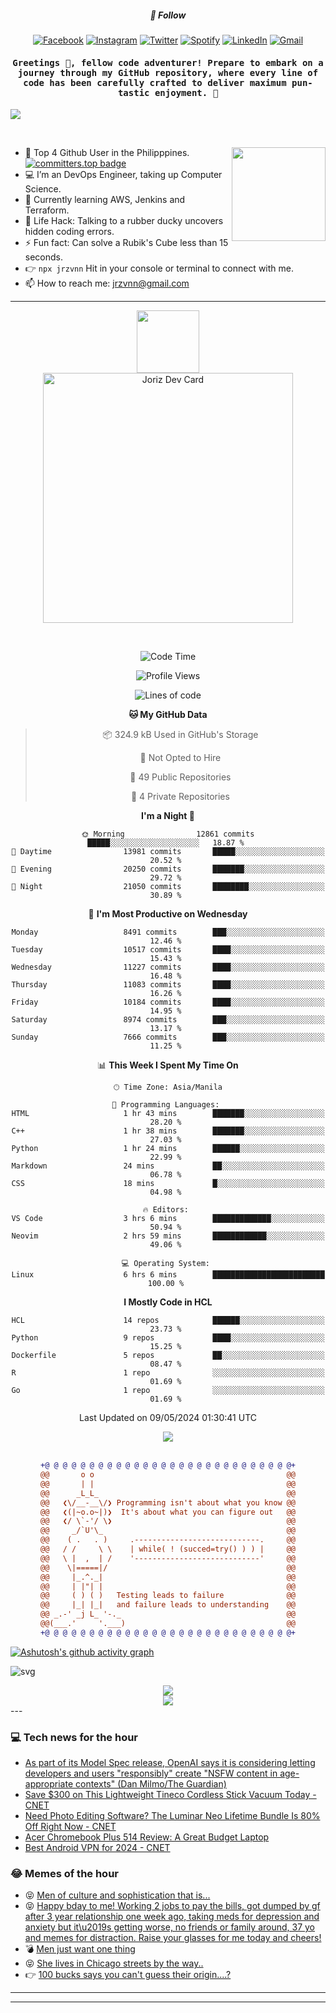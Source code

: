 <h5 align="center">💬 Follow</h5>
<div align="center">

[![Facebook](https://img.shields.io/badge/Facebook-%231877F2.svg?style=for-the-badge&logo=Facebook&logoColor=white)](https://www.facebook.com/Horisyo/)
[![Instagram](https://img.shields.io/badge/Instagram-%23E4405F.svg?style=for-the-badge&logo=Instagram&logoColor=white)](https://www.instagram.com/jrzvnn_/)
[![Twitter](https://img.shields.io/badge/Twitter-%231DA1F2.svg?style=for-the-badge&logo=Twitter&logoColor=white)](https://twitter.com/jrz_studies)
[![Spotify](https://img.shields.io/badge/Spotify-%231ED760.svg?style=for-the-badge&logo=Spotify&logoColor=white)](https://open.spotify.com/user/217td4qrc6mzqjodfalmzjpdi?si=b93099b9078c4ccb)
[![LinkedIn](https://img.shields.io/badge/LinkedIn-%230077B5.svg?style=for-the-badge&logo=LinkedIn&logoColor=white)](https://www.linkedin.com/in/jrz-vnn/)
[![Gmail](https://img.shields.io/badge/Gmail-D14836?style=for-the-badge&logo=gmail&logoColor=white)](mailto:jrzvnn@gmail.com)

</div>
<h4 align="center"><samp>Greetings 👋, fellow code adventurer! Prepare to embark on a journey through my GitHub repository, where every line of code has been carefully crafted to deliver maximum pun-tastic enjoyment. 🚀 </samp></h4>

<!--horizontal divider(gradiant)-->
<img src="https://user-images.githubusercontent.com/73097560/115834477-dbab4500-a447-11eb-908a-139a6edaec5c.gif">

&nbsp; 

<img align='right' src='https://github.com/Rishit-dagli/Rishit-dagli/blob/master/images/octocat-anime.gif' width='150"'>

- 🚀 Top 4 Github User in the Philipppines. [![committers.top badge](https://user-badge.committers.top/philippines/jrzvnn.svg)](https://user-badge.committers.top/philippines/USERNAME)
- 💻 I’m an DevOps Engineer, taking up Computer Science.
- 🤖 Currently learning AWS, Jenkins and Terraform.
- 🎯 Life Hack: Talking to a rubber ducky uncovers hidden coding errors.
- ⚡ Fun fact: Can solve a Rubik's Cube less than 15 seconds.
- 👉 `npx jrzvnn` Hit in your console or terminal to connect with me.
- 📫 How to reach me: jrzvnn@gmail.com

---

<!--🖼️OCTOCAT-->
<p align="center">

<img src="https://media.giphy.com/media/IP7sarl7C5lSFCw9rG/giphy.gif"  width="100px" height="100px">
<br />
<a href="https://app.daily.dev/jorizvillanueva"><img src="https://github.com/jrzvnn/jrzvnn/blob/main/devcard.svg" width="400" alt="Joriz Dev Card"/></a>
</p>

<br />
<div align="center">

<!--START_SECTION:waka-->
![Code Time](http://img.shields.io/badge/Code%20Time-257%20hrs%201%20min-blue)

![Profile Views](http://img.shields.io/badge/Profile%20Views-91-blue)

![Lines of code](https://img.shields.io/badge/From%20Hello%20World%20I%27ve%20Written-1.6%20million%20lines%20of%20code-blue)

**🐱 My GitHub Data** 

> 📦 324.9 kB Used in GitHub's Storage 
 > 
> 🚫 Not Opted to Hire
 > 
> 📜 49 Public Repositories 
 > 
> 🔑 4 Private Repositories 
 > 
**I'm a Night 🦉** 

```text
🌞 Morning                12861 commits       █████░░░░░░░░░░░░░░░░░░░░   18.87 % 
🌆 Daytime                13981 commits       █████░░░░░░░░░░░░░░░░░░░░   20.52 % 
🌃 Evening                20250 commits       ███████░░░░░░░░░░░░░░░░░░   29.72 % 
🌙 Night                  21050 commits       ████████░░░░░░░░░░░░░░░░░   30.89 % 
```
📅 **I'm Most Productive on Wednesday** 

```text
Monday                   8491 commits        ███░░░░░░░░░░░░░░░░░░░░░░   12.46 % 
Tuesday                  10517 commits       ████░░░░░░░░░░░░░░░░░░░░░   15.43 % 
Wednesday                11227 commits       ████░░░░░░░░░░░░░░░░░░░░░   16.48 % 
Thursday                 11083 commits       ████░░░░░░░░░░░░░░░░░░░░░   16.26 % 
Friday                   10184 commits       ████░░░░░░░░░░░░░░░░░░░░░   14.95 % 
Saturday                 8974 commits        ███░░░░░░░░░░░░░░░░░░░░░░   13.17 % 
Sunday                   7666 commits        ███░░░░░░░░░░░░░░░░░░░░░░   11.25 % 
```


📊 **This Week I Spent My Time On** 

```text
🕑︎ Time Zone: Asia/Manila

💬 Programming Languages: 
HTML                     1 hr 43 mins        ███████░░░░░░░░░░░░░░░░░░   28.20 % 
C++                      1 hr 38 mins        ███████░░░░░░░░░░░░░░░░░░   27.03 % 
Python                   1 hr 24 mins        ██████░░░░░░░░░░░░░░░░░░░   22.99 % 
Markdown                 24 mins             ██░░░░░░░░░░░░░░░░░░░░░░░   06.78 % 
CSS                      18 mins             █░░░░░░░░░░░░░░░░░░░░░░░░   04.98 % 

🔥 Editors: 
VS Code                  3 hrs 6 mins        █████████████░░░░░░░░░░░░   50.94 % 
Neovim                   2 hrs 59 mins       ████████████░░░░░░░░░░░░░   49.06 % 

💻 Operating System: 
Linux                    6 hrs 6 mins        █████████████████████████   100.00 % 
```

**I Mostly Code in HCL** 

```text
HCL                      14 repos            ██████░░░░░░░░░░░░░░░░░░░   23.73 % 
Python                   9 repos             ████░░░░░░░░░░░░░░░░░░░░░   15.25 % 
Dockerfile               5 repos             ██░░░░░░░░░░░░░░░░░░░░░░░   08.47 % 
R                        1 repo              ░░░░░░░░░░░░░░░░░░░░░░░░░   01.69 % 
Go                       1 repo              ░░░░░░░░░░░░░░░░░░░░░░░░░   01.69 % 
```




 Last Updated on 09/05/2024 01:30:41 UTC
<!--END_SECTION:waka-->

<img src="https://wakatime.com/share/@jrzvnn/70a4618c-7cd9-4016-b7b9-eabe75c837ee.svg">

<br />
<br />

```diff
+@ @ @ @ @ @ @ @ @ @ @ @ @ @ @ @ @ @ @ @ @ @ @ @ @ @ @ @+
@@       o o                                           @@
@@       | |                                           @@
@@      _L_L_                                          @@
@@   ❮\/__-__\/❯ Programming isn't about what you know @@
@@   ❮(|~o.o~|)❯  It's about what you can figure out   @@
@@   ❮/ \`-'/ \❯                                       @@
@@     _/`U'\_                                         @@
@@    ( .   . )     .----------------------------.     @@
@@   / /     \ \    | while( ! (succed=try() ) ) |     @@
@@   \ |  ,  | /    '----------------------------'     @@
@@    \|=====|/                                        @@
@@     |_.^._|                                         @@
@@     | |"| |                                         @@
@@     ( ) ( )   Testing leads to failure              @@
@@     |_| |_|   and failure leads to understanding    @@
@@ _.-' _j L_ '-._                                     @@
@@(___.'     '.___)                                    @@
+@ @ @ @ @ @ @ @ @ @ @ @ @ @ @ @ @ @ @ @ @ @ @ @ @ @ @ @+

```

</div>


[![Ashutosh's github activity graph](https://github-readme-activity-graph.vercel.app/graph?username=jrzvnn&theme=github-compact)](https://github.com/ashutosh00710/github-readme-activity-graph)


![svg](profile-3d-contrib/profile-night-green.svg)

<div align="center">
<img src="https://github.com/jrzvnn/jrzvnn/blob/output/github-snake-dark.svg">
</div>

<div align=center>
<img align=center src=https://metrics.lecoq.io/jrzvnn?template=classic&isocalendar=1&languages=1&achievements=1&base=header%2C%20activity%2C%20community%2C%20repositories%2C%20metadata&base.indepth=false&base.hireable=false&base.skip=false&isocalendar=false&isocalendar.duration=full-year&languages=false&languages.limit=8&languages.threshold=0%25&languages.other=false&languages.colors=github&languages.sections=most-used&languages.indepth=false&languages.analysis.timeout=15&languages.analysis.timeout.repositories=7.5&languages.categories=markup%2C%20programming&languages.recent.categories=markup%2C%20programming&languages.recent.load=300&languages.recent.days=14&achievements=false&achievements.threshold=C&achievements.secrets=true&achievements.display=detailed&achievements.limit=0&config.timezone=Asia%2FManila)
</div>
<div align="left">
---

### 💻 Tech news for the hour

<!-- TECH:START -->
 - [As part of its Model Spec release, OpenAI says it is considering letting developers and users &quot;responsibly&quot; create &quot;NSFW content in age-appropriate contexts&quot; &lpar;Dan Milmo/The Guardian&rpar;](http://www.techmeme.com/240509/p17#a240509p17)
 - [Save $300 on This Lightweight Tineco Cordless Stick Vacuum Today     - CNET](https://www.cnet.com/deals/save-300-on-this-lightweight-tineco-cordless-stick-vacuum-today/#ftag=CAD590a51e)
 - [Need Photo Editing Software? The Luminar Neo Lifetime Bundle Is 80% Off Right Now     - CNET](https://www.cnet.com/deals/need-photo-editing-software-the-luminar-neo-lifetime-bundle-is-80-off-right-now/#ftag=CAD590a51e)
 - [Acer Chromebook Plus 514 Review: A Great Budget Laptop](https://www.wired.com/review/acer-chromebook-plus-514/)
 - [Best Android VPN for 2024     - CNET](https://www.cnet.com/tech/services-and-software/best-android-vpn/#ftag=CAD590a51e)<!-- TECH:END -->

### 😂 Memes of the hour

<!-- MEMES:START -->
 - 😝 [Men of culture and sophistication that is...](http://9gag.com/gag/a34Y97Q)
 - 😝 [Happy bday to me! Working 2 jobs to pay the bills, got dumped by gf after 3 year relationship one week ago, taking meds for depression and anxiety but it\u2019s getting worse, no friends or family around, 37 yo and memes for distraction. Raise your glasses for me today and cheers!](http://9gag.com/gag/awyrwE8)
 - 💣 [Men just want one thing](http://9gag.com/gag/arypYMd)
 - 😝 [She lives in Chicago streets by the way..](http://9gag.com/gag/aVvOyrn)
 - 👉 [100 bucks says you can&#39;t guess their origin....?](http://9gag.com/gag/aMV1RqP)<!-- MEMES:END -->

---

---

